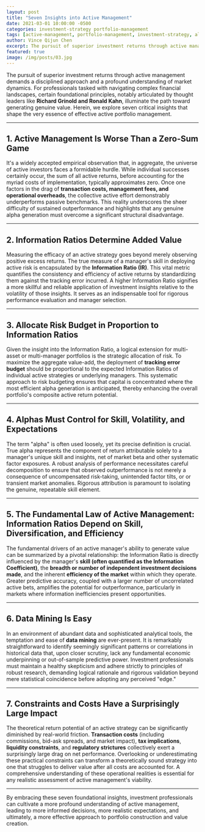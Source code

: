 ```yaml
---
layout: post
title: "Seven Insights into Active Management"
date: 2021-03-01 10:00:00 -0500
categories: investment-strategy portfolio-management
tags: [active-management, portfolio-management, investment-strategy, alpha-generation, risk-management]
author: Vince Qijun Chen
excerpt: The pursuit of superior investment returns through active management demands a disciplined approach and a profound understanding of market dynamics.
featured: true
image: /img/posts/03.jpg
---
```


The pursuit of superior investment returns through active management demands a disciplined approach and a profound understanding of market dynamics. For professionals tasked with navigating complex financial landscapes, certain foundational principles, notably articulated by thought leaders like **Richard Grinold and Ronald Kahn**, illuminate the path toward generating genuine value. Herein, we explore seven critical insights that shape the very essence of effective active portfolio management.

---

## 1. Active Management Is Worse Than a Zero-Sum Game

It's a widely accepted empirical observation that, in aggregate, the universe of active investors faces a formidable hurdle. While individual successes certainly occur, the sum of all active returns, before accounting for the myriad costs of implementation, typically approximates zero. Once one factors in the drag of **transaction costs, management fees, and operational overheads**, the collective active effort demonstrably underperforms passive benchmarks. This reality underscores the sheer difficulty of sustained outperformance and highlights that any genuine alpha generation must overcome a significant structural disadvantage.

---

## 2. Information Ratios Determine Added Value

Measuring the efficacy of an active strategy goes beyond merely observing positive excess returns. The true measure of a manager's skill in deploying active risk is encapsulated by the **Information Ratio (IR)**. This vital metric quantifies the consistency and efficiency of active returns by standardizing them against the tracking error incurred. A higher Information Ratio signifies a more skillful and reliable application of investment insights relative to the volatility of those insights. It serves as an indispensable tool for rigorous performance evaluation and manager selection.

---

## 3. Allocate Risk Budget in Proportion to Information Ratios

Given the insight into the Information Ratio, a logical extension for multi-asset or multi-manager portfolios is the strategic allocation of risk. To maximize the aggregate value-add, the deployment of **tracking error budget** should be proportional to the expected Information Ratios of individual active strategies or underlying managers. This systematic approach to risk budgeting ensures that capital is concentrated where the most efficient alpha generation is anticipated, thereby enhancing the overall portfolio's composite active return potential.

---

## 4. Alphas Must Control for Skill, Volatility, and Expectations

The term "alpha" is often used loosely, yet its precise definition is crucial. True alpha represents the component of return attributable solely to a manager's unique skill and insights, net of market beta and other systematic factor exposures. A robust analysis of performance necessitates careful decomposition to ensure that observed outperformance is not merely a consequence of uncompensated risk-taking, unintended factor tilts, or or transient market anomalies. Rigorous attribution is paramount to isolating the genuine, repeatable skill element.

---

## 5. The Fundamental Law of Active Management: Information Ratios Depend on Skill, Diversification, and Efficiency

The fundamental drivers of an active manager's ability to generate value can be summarized by a pivotal relationship: the Information Ratio is directly influenced by the manager's **skill (often quantified as the Information Coefficient)**, the **breadth or number of independent investment decisions made**, and the inherent **efficiency of the market** within which they operate. Greater predictive accuracy, coupled with a larger number of uncorrelated active bets, amplifies the potential for outperformance, particularly in markets where information inefficiencies present opportunities.

---

## 6. Data Mining Is Easy

In an environment of abundant data and sophisticated analytical tools, the temptation and ease of **data mining** are ever-present. It is remarkably straightforward to identify seemingly significant patterns or correlations in historical data that, upon closer scrutiny, lack any fundamental economic underpinning or out-of-sample predictive power. Investment professionals must maintain a healthy skepticism and adhere strictly to principles of robust research, demanding logical rationale and rigorous validation beyond mere statistical coincidence before adopting any perceived "edge."

---

## 7. Constraints and Costs Have a Surprisingly Large Impact

The theoretical return potential of an active strategy can be significantly diminished by real-world friction. **Transaction costs** (including commissions, bid-ask spreads, and market impact), **tax implications**, **liquidity constraints**, and **regulatory strictures** collectively exert a surprisingly large drag on net performance. Overlooking or underestimating these practical constraints can transform a theoretically sound strategy into one that struggles to deliver value after all costs are accounted for. A comprehensive understanding of these operational realities is essential for any realistic assessment of active management's viability.

---

By embracing these seven foundational insights, investment professionals can cultivate a more profound understanding of active management, leading to more informed decisions, more realistic expectations, and ultimately, a more effective approach to portfolio construction and value creation.
